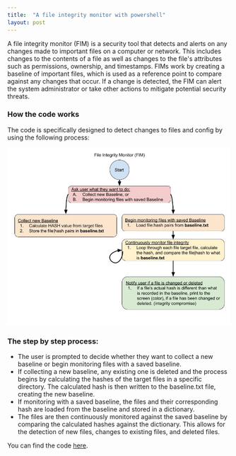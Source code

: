 ```yaml
---
title:  "A file integrity monitor with powershell"
layout: post
---
```


A file integrity monitor (FIM) is a security tool that detects and alerts on any changes made to important files on a computer or network. This includes changes to the contents of a file as well as changes to the file's attributes such as permissions, ownership, and timestamps. FIMs work by creating a baseline of important files, which is used as a reference point to compare against any changes that occur. If a change is detected, the FIM can alert the system administrator or take other actions to mitigate potential security threats.



### How the code works

The code is specifically designed to detect changes to files and config by using the following process:

![title](/assets/fim-chart.jpg)

### The step by step process:

* The user is prompted to decide whether they want to collect a new baseline or begin monitoring files with a saved baseline.
* If collecting a new baseline, any existing one is deleted and the process begins by calculating the hashes of the target files in a specific directory. The calculated hash is then written to the baseline.txt file, creating the new baseline.
* If monitoring with a saved baseline, the files and their corresponding hash are loaded from the baseline and stored in a dictionary.
* The files are then continuously monitored against the saved baseline by comparing the calculated hashes against the dictionary. This allows for the detection of new files, changes to existing files, and deleted files.

You can find the code [here](https://github.com/reubs01/fileIntegrityMonitor).
